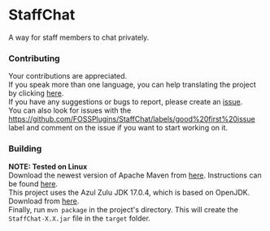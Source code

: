 # StaffChat
A way for staff members to chat privately.

### Contributing
Your contributions are appreciated.  
If you speak more than one language, you can help translating the project by clicking [here](https://crwd.in/foss-staffchat).  
If you have any suggestions or bugs to report, please create an [issue](https://github.com/FOSSPlugins/StaffChat/issues).  
You can also look for issues with the https://github.com/FOSSPlugins/StaffChat/labels/good%20first%20issue label and comment on the issue if you want to start working on it.

### Building
**NOTE: Tested on Linux**  
Download the newest version of Apache Maven from [here](https://maven.apache.org/download.cgi). Instructions can be found [here](https://maven.apache.org/install.html).  
This project uses the Azul Zulu JDK 17.0.4, which is based on OpenJDK. Download from [here](https://www.azul.com/downloads/?version=java-17-lts&package=jdk).  
Finally, run `mvn package` in the project's directory. This will create the `StaffChat-X.X.jar` file in the `target` folder.
